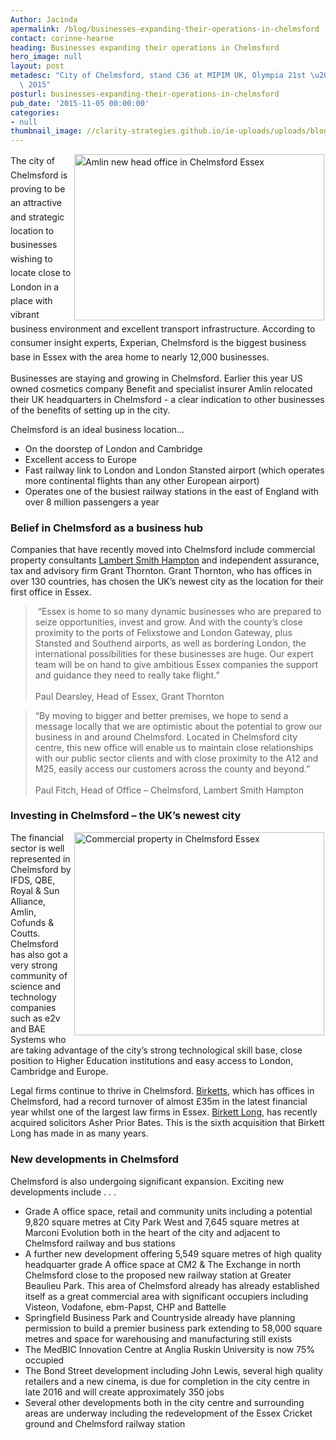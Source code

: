 ```yaml
---
Author: Jacinda
apermalink: /blog/businesses-expanding-their-operations-in-chelmsford
contact: corinne-hearne
heading: Businesses expanding their operations in Chelmsford
hero_image: null
layout: post
metadesc: "City of Chelmsford, stand C36 at MIPIM UK, Olympia 21st \u2013 23rd October\
  \ 2015"
posturl: businesses-expanding-their-operations-in-chelmsford
pub_date: '2015-11-05 00:00:00'
categories:
- null
thumbnail_image: //clarity-strategies.github.io/ie-uploads/uploads/blog/Baetelle_mini.jpg
---
```


<p><span style='line-height: 1.6;'><img alt='Amlin new head office in Chelmsford Essex' src='//clarity-strategies.github.io/ie-uploads/uploads/blog/Amlin_400.jpg' style='width: 400px; height: 266px; margin-left: 2px; margin-right: 2px; float: right;'/>The city of Chelmsford is proving to be an attractive and strategic location to businesses wishing to locate close to London in a place with vibrant business environment and excellent transport infrastructure. According to consumer insight experts, Experian, Chelmsford is the biggest business base in Essex with the area home to nearly 12,000 businesses.</span></p><p>Businesses are staying and growing in Chelmsford. Earlier this year US owned cosmetics company Benefit and specialist insurer Amlin relocated their UK headquarters in Chelmsford - a clear indication to other businesses of the benefits of setting up in the city.</p><p>Chelmsford is an ideal business location…</p><ul><li>On the doorstep of London and Cambridge</li><li>Excellent access to Europe</li><li>Fast railway link to London and London Stansted airport (which operates more continental flights than any other European airport)</li><li>Operates one of the busiest railway stations in the east of England with over 8 million passengers a year</li></ul><h3>Belief in Chelmsford as a business hub</h3><p>Companies that have recently moved into Chelmsford include commercial property consultants <a href='http://investessex.co.uk/partners/commercial-property' target='_blank'>Lambert Smith Hampton</a> and independent assurance, tax and advisory firm Grant Thornton. Grant Thornton, who has offices in over 130 countries, has chosen the UK’s newest city as the location for their first office in Essex.</p><blockquote><p> “Essex is home to so many dynamic businesses who are prepared to seize opportunities, invest and grow. And with the county’s close proximity to the ports of Felixstowe and London Gateway, plus Stansted and Southend airports, as well as bordering London, the international possibilities for these businesses are huge. Our expert team will be on hand to give ambitious Essex companies the support and guidance they need to really take flight.”<br/><br/>Paul Dearsley, Head of Essex, Grant Thornton</p></blockquote><blockquote><p>“By moving to bigger and better premises, we hope to send a message locally that we are optimistic about the potential to grow our business in and around Chelmsford. Located in Chelmsford city centre, this new office will enable us to maintain close relationships with our public sector clients and with close proximity to the A12 and M25, easily access our customers across the county and beyond.”<br/><br/>Paul Fitch, Head of Office – Chelmsford, Lambert Smith Hampton</p></blockquote><h3><span style='line-height: 1.2;'>Investing in Chelmsford – the UK’s newest city</span></h3><p><img alt='Commercial property in Chelmsford Essex' src='//clarity-strategies.github.io/ie-uploads/uploads/blog/Chelmsford_veco_400.jpg' style='width: 400px; height: 325px; margin-left: 2px; margin-right: 2px; float: right;'/>The financial sector is well represented in Chelmsford by IFDS, QBE, Royal &amp; Sun Alliance, Amlin, Cofunds &amp; Coutts. Chelmsford has also got a very strong community of science and technology companies such as e2v and BAE Systems who are taking advantage of the city’s strong technological skill base, close position to Higher Education institutions and easy access to London, Cambridge and Europe.</p><p>Legal firms continue to thrive in Chelmsford. <a href='http://investessex.co.uk/partners/legal' target='_blank'>Birketts</a>, which has offices in Chelmsford, had a record turnover of almost £35m in the latest financial year whilst one of the largest law firms in Essex. <a href='http://investessex.co.uk/partners/legal' target='_blank'>Birkett Long</a>, has recently acquired solicitors Asher Prior Bates. This is the sixth acquisition that Birkett Long has made in as many years.</p><h3>New developments in Chelmsford</h3><p>Chelmsford is also undergoing significant expansion. Exciting new developments include . . .</p><ul><li>Grade A office space, retail and community units including a potential 9,820 square metres at City Park West and 7,645 square metres at Marconi Evolution both in the heart of the city and adjacent to Chelmsford railway and bus stations</li><li>A further new development offering 5,549 square metres of high quality headquarter grade A office space at CM2 &amp; The Exchange in north Chelmsford close to the proposed new railway station at Greater Beaulieu Park. This area of Chelmsford already has already established itself as a great commercial area with significant occupiers including Visteon, Vodafone, ebm-Papst, CHP and Battelle</li><li>Springfield Business Park and Countryside already have planning permission to build a premier business park extending to 58,000 square metres and space for warehousing and manufacturing still exists</li><li>The MedBIC Innovation Centre at Anglia Ruskin University is now 75% occupied</li><li>The Bond Street development including John Lewis, several high quality retailers and a new cinema, is due for completion in the city centre in late 2016 and will create approximately 350 jobs</li><li>Several other developments both in the city centre and surrounding areas are underway including the redevelopment of the Essex Cricket ground and Chelmsford railway station</li></ul>